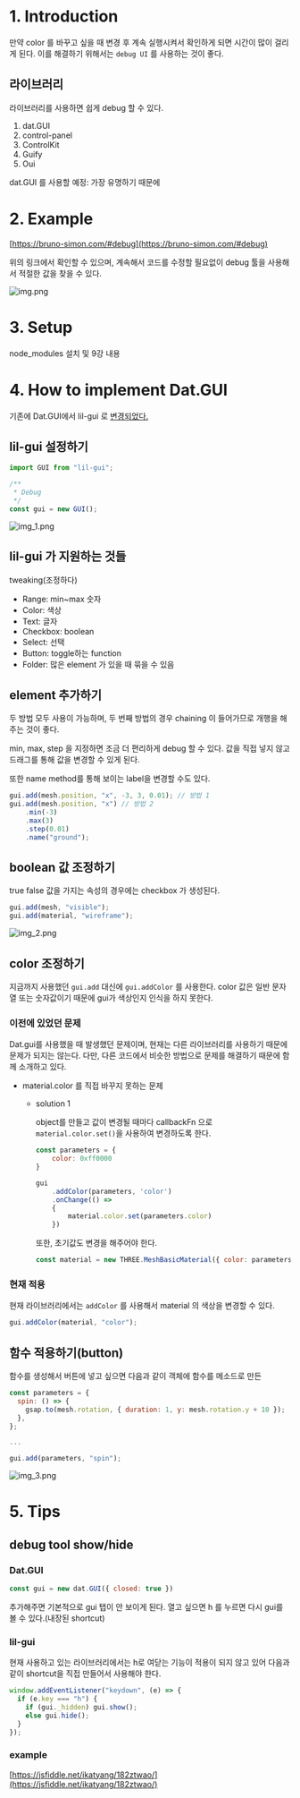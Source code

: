 # 1. Introduction

만약 color 를 바꾸고 싶을 때 변경 후 계속 실행시켜서 확인하게 되면 시간이 많이 걸리게 된다. 이를 해결하기 위해서는 `debug UI` 를 사용하는 것이 좋다.

## 라이브러리

라이브러리를 사용하면 쉽게 debug 할 수 있다.

1. dat.GUI
2. control-panel
3. ControlKit
4. Guify
5. Oui

dat.GUI 를 사용할 예정: 가장 유명하기 때문에

# 2. Example

[https://bruno-simon.com/#debug](https://bruno-simon.com/#debug)

위의 링크에서 확인할 수 있으며, 계속해서 코드를 수정할 필요없이 debug 툴을 사용해서 적절한 값을 찾을 수 있다.

![img.png](images/img.png)

# 3. Setup

node_modules 설치 및 9강 내용

# 4. ****How to implement Dat.GUI****

기존에 Dat.GUI에서 lil-gui 로 [변경되었다.](https://lil-gui.georgealways.com/#Migrating)

## lil-gui 설정하기

```jsx
import GUI from "lil-gui";

/**
 * Debug
 */
const gui = new GUI();
```

![img_1.png](images/img_1.png)

## lil-gui 가 지원하는 것들

tweaking(조정하다)

- Range: min~max 숫자
- Color: 색상
- Text: 글자
- Checkbox: boolean
- Select: 선택
- Button: toggle하는 function
- Folder: 많은 element 가 있을 때 묶을 수 있음

## element 추가하기

두 방법 모두 사용이 가능하며, 두 번째 방법의 경우 chaining 이 들어가므로 개행을 해주는 것이 좋다.

min, max, step 을 지정하면 조금 더 편리하게 debug 할 수 있다. 값을 직접 넣지 않고 드래그를 통해 값을 변경할 수 있게 된다.

또한 name method를 통해 보이는 label을 변경할 수도 있다.

```jsx
gui.add(mesh.position, "x", -3, 3, 0.01); // 방법 1
gui.add(mesh.position, "x") // 방법 2
    .min(-3)
    .max(3)
    .step(0.01)
    .name("ground");
```

## boolean 값 조정하기

true false 값을 가지는 속성의 경우에는 checkbox 가 생성된다.

```jsx
gui.add(mesh, "visible");
gui.add(material, "wireframe");
```

![img_2.png](images/img_2.png)

## color 조정하기

지금까지 사용했던 `gui.add` 대신에 `gui.addColor` 를 사용한다. color 값은 일반 문자열 또는 숫자값이기 때문에 gui가 색상인지 인식을 하지 못한다.

### 이전에 있었던 문제

Dat.gui를 사용했을 때 발생했던 문제이며, 현재는 다른 라이브러리를 사용하기 때문에 문제가 되지는 않는다. 다만, 다른 코드에서 비슷한 방법으로 문제를 해결하기 때문에 함께 소개하고 있다.

- material.color 를 직접 바꾸지 못하는 문제
    - solution 1

      object를 만들고 값이 변경될 때마다 callbackFn 으로 `material.color.set()`을 사용하여 변경하도록 한다.

        ```jsx
        const parameters = {
            color: 0xff0000
        }
        
        gui
            .addColor(parameters, 'color')
            .onChange(() =>
            {
                material.color.set(parameters.color)
            })
        ```

      또한, 초기값도 변경을 해주어야 한다.

        ```jsx
        const material = new THREE.MeshBasicMaterial({ color: parameters.color })
        ```


### 현재 적용

현재 라이브러리에서는 `addColor` 를 사용해서 material 의 색상을 변경할 수 있다.

```jsx
gui.addColor(material, "color");
```

## 함수 적용하기(button)

함수를 생성해서 버튼에 넣고 싶으면 다음과 같이 객체에 함수를 메소드로 만든

```jsx
const parameters = {
  spin: () => {
    gsap.to(mesh.rotation, { duration: 1, y: mesh.rotation.y + 10 });
  },
};

...

gui.add(parameters, "spin");
```

![img_3.png](images/img_3.png)

# 5. Tips

## debug tool show/hide

### Dat.GUI

```jsx
const gui = new dat.GUI({ closed: true })
```

추가해주면 기본적으로 gui 탭이 안 보이게 된다. 열고 싶으면 h 를 누르면 다시 gui를 볼 수 있다.(내장된 shortcut)

### lil-gui

현재 사용하고 있는 라이브러리에서는 h로 여닫는 기능이 적용이 되지 않고 있어 다음과 같이 shortcut을 직접 만들어서 사용해야 한다.

```jsx
window.addEventListener("keydown", (e) => {
  if (e.key === "h") {
    if (gui._hidden) gui.show();
    else gui.hide();
  }
});
```

### example

[https://jsfiddle.net/ikatyang/182ztwao/](https://jsfiddle.net/ikatyang/182ztwao/)